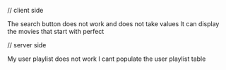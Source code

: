 // client side

The search button does not work and does not take values 
It can display the movies that start with perfect

// server side

My user playlist does not work 
I cant populate the user playlist table

